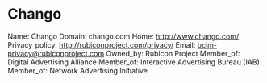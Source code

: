 
# Chango

Name: Chango
Domain: chango.com
Home: http://www.chango.com/
Privacy_policy: http://rubiconproject.com/privacy/
Email: bcim-privacy@rubiconproject.com
Owned_by: Rubicon Project
Member_of: Digital Advertising Alliance
Member_of: Interactive Advertising Bureau (IAB)
Member_of: Network Advertising Initiative
